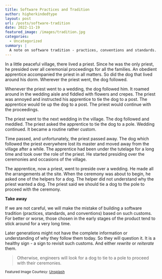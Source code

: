 ```yaml
---
title: Software Practices and Tradition
author: higherkindedtype
layout: post
url: /posts/software-tradition
date: 2022-11-19
featured_image: /images/tradition.jpg
categories:
  - Uncategorized
summary: |
  A note on software tradition - practices, conventions and standards. How it started and how is it going.
---
```


In a little peaceful village, there lived a priest. Since he was the only priest, he presided over all ceremonial proceedings for all the families. An obedient apprentice accompanied the priest in all matters. So did the dog that lived around his dorm. Wherever the priest went, the dog followed.

Whenever the priest went to a wedding, the dog followed him. It roamed around in the wedding aisle and fiddled with flowers and crepes. The priest was annoyed and instructed his apprentice to tie the dog to a post. The apprentice would tie up the dog to a post. The priest would continue with the proceedings.

The priest went to the next wedding in the village. The dog followed and meddled. The priest asked the apprentice to tie the dog to a pole. Wedding continued. It became a routine rather custom.

Time passed, and unfortunately, the priest passed away. The dog which followed the priest everywhere lost its master and moved away from the village after a while. The apprentice had been under the tutelage for a long time and took over the role of the priest. He started presiding over the ceremonies and occasions of the village.

The apprentice, now a priest, went to preside over a wedding. He made all the arrangements at the site. When the ceremony was about to begin, he asked one of the helpers for a dog. The helper did not understand why the priest wanted a dog. The priest said we should tie a dog to the pole to proceed with the ceremony.

**Take away**

If we are not careful, we will make the mistake of building a software tradition (practices, standards, and conventions) based on such customs. For better or worse, those chosen in the early stages of the product tend to stick around for a very long time.

Later generations might not have the complete information or understanding of why they follow them today. So they will question it. It is a healthy sign - a sign to revisit such customs. And either _rewrite_ or _reiterate_ them.

> Otherwise, engineers will look for a dog to tie to a pole to proceed with their ceremonies.

<small>Featured Image Courtesy: [Unsplash](https://unsplash.com/photos/black-wooden-ladder-beside-brown-wooden-bookshelf--Pg63JThyCg)</small>
